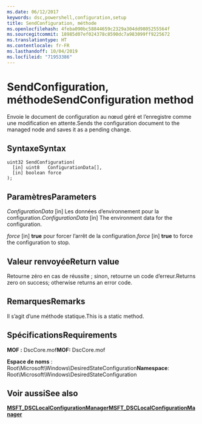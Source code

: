 ```yaml
---
ms.date: 06/12/2017
keywords: dsc,powershell,configuration,setup
title: SendConfiguration, méthode
ms.openlocfilehash: 4feba090bc58844659c2329a304dd9805255564f
ms.sourcegitcommit: 18985d07ef024378c8590dc7a983099ff9225672
ms.translationtype: HT
ms.contentlocale: fr-FR
ms.lasthandoff: 10/04/2019
ms.locfileid: "71953386"
---
```

# <a name="sendconfiguration-method"></a><span data-ttu-id="d8020-103">SendConfiguration, méthode</span><span class="sxs-lookup"><span data-stu-id="d8020-103">SendConfiguration method</span></span>

<span data-ttu-id="d8020-104">Envoie le document de configuration au nœud géré et l’enregistre comme une modification en attente.</span><span class="sxs-lookup"><span data-stu-id="d8020-104">Sends the configuration document to the managed node and saves it as a pending change.</span></span>

## <a name="syntax"></a><span data-ttu-id="d8020-105">Syntaxe</span><span class="sxs-lookup"><span data-stu-id="d8020-105">Syntax</span></span>

```mof
uint32 SendConfiguration(
  [in] uint8   ConfigurationData[],
  [in] boolean force
);
```

## <a name="parameters"></a><span data-ttu-id="d8020-106">Paramètres</span><span class="sxs-lookup"><span data-stu-id="d8020-106">Parameters</span></span>

<span data-ttu-id="d8020-107">*ConfigurationData* \[in\] Les données d’environnement pour la configuration.</span><span class="sxs-lookup"><span data-stu-id="d8020-107">*ConfigurationData* \[in\] The environment data for the configuration.</span></span>

<span data-ttu-id="d8020-108">*force* \[in\] **true** pour forcer l’arrêt de la configuration.</span><span class="sxs-lookup"><span data-stu-id="d8020-108">*force* \[in\] **true** to force the configuration to stop.</span></span>

## <a name="return-value"></a><span data-ttu-id="d8020-109">Valeur renvoyée</span><span class="sxs-lookup"><span data-stu-id="d8020-109">Return value</span></span>

<span data-ttu-id="d8020-110">Retourne zéro en cas de réussite ; sinon, retourne un code d’erreur.</span><span class="sxs-lookup"><span data-stu-id="d8020-110">Returns zero on success; otherwise returns an error code.</span></span>

## <a name="remarks"></a><span data-ttu-id="d8020-111">Remarques</span><span class="sxs-lookup"><span data-stu-id="d8020-111">Remarks</span></span>

<span data-ttu-id="d8020-112">Il s’agit d’une méthode statique.</span><span class="sxs-lookup"><span data-stu-id="d8020-112">This is a static method.</span></span>

## <a name="requirements"></a><span data-ttu-id="d8020-113">Spécifications</span><span class="sxs-lookup"><span data-stu-id="d8020-113">Requirements</span></span>

<span data-ttu-id="d8020-114">**MOF :** DscCore.mof</span><span class="sxs-lookup"><span data-stu-id="d8020-114">**MOF:** DscCore.mof</span></span>

<span data-ttu-id="d8020-115">**Espace de noms** : Root\Microsoft\Windows\DesiredStateConfiguration</span><span class="sxs-lookup"><span data-stu-id="d8020-115">**Namespace**: Root\Microsoft\Windows\DesiredStateConfiguration</span></span>

## <a name="see-also"></a><span data-ttu-id="d8020-116">Voir aussi</span><span class="sxs-lookup"><span data-stu-id="d8020-116">See also</span></span>

[<span data-ttu-id="d8020-117">**MSFT_DSCLocalConfigurationManager**</span><span class="sxs-lookup"><span data-stu-id="d8020-117">**MSFT_DSCLocalConfigurationManager**</span></span>](msft-dsclocalconfigurationmanager.md)
